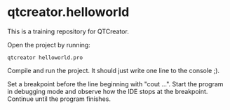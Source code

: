 # qtcreator.helloworld
This is a training repository for QTCreator.

Open the project by running:
```
qtcreator helloworld.pro
```

Compile and run the project. It should just write one line to the console ;).

Set a breakpoint before the line beginning with "cout ...". Start the program in debugging mode and observe how the IDE stops at the breakpoint. Continue until the program finishes.
